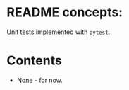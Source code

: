 <!--
file:         tests/README.md
file-id:      7e4f98c3-b097-4a5b-8737-f9bdf73f893c
project:      nice123d
project-id:   e2bbd03f-0ac6-41ec-89ae-2ad52fa0652a
using: jinja2
description:  This file contains the folder documentation. |
    The folder is part of the `nice123d` project.
-->

# README concepts:

Unit tests implemented with `pytest`.

# Contents

- None - for now.